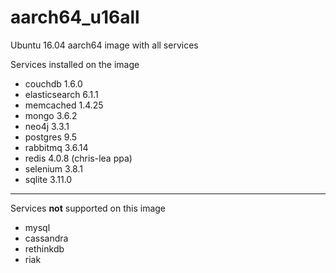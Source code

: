 # aarch64_u16all
Ubuntu 16.04 aarch64 image with all services

Services installed on the image
- couchdb 1.6.0
- elasticsearch 6.1.1
- memcached 1.4.25
- mongo 3.6.2
- neo4j 3.3.1
- postgres 9.5
- rabbitmq 3.6.14
- redis 4.0.8 (chris-lea ppa)
- selenium 3.8.1
- sqlite 3.11.0


---

Services **not** supported on this image 
- mysql
- cassandra
- rethinkdb
- riak
